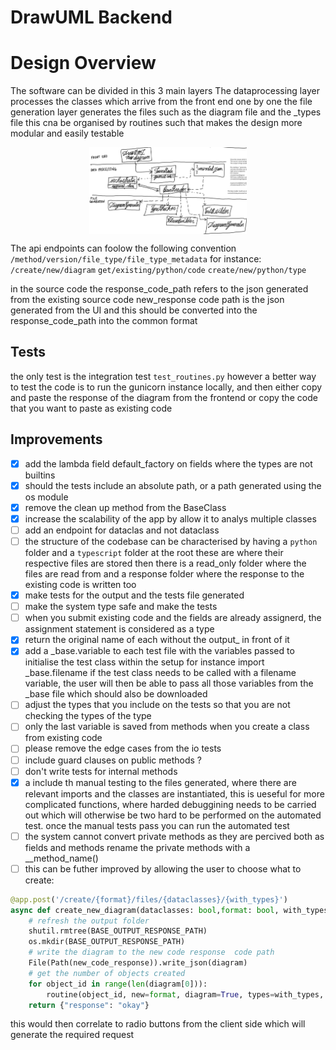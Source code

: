 # DrawUML Backend

# Design Overview

The software can be divided in this 3 main layers
The dataprocessing layer processes the classes which arrive from the front end one by one
the file generation layer generates the files such as the diagram file and the _types file
this cna be organised by routines such that makes the design more modular and easily testable


<div style="display: flex; justify-content: center; align-items: center; width: 100%;">
  <img src="/software_architecture.jpg" alt="draw uml schema" srcset="" style="width: 50%;">
</div>

The api endpoints can foolow the following convention
``/method/version/file_type/file_type_metadata``
for instance:
``/create/new/diagram``
``get/existing/python/code``
``create/new/python/type``

in the source code the response_code_path refers to the json generated from the existing source code
new_response code path is the json generated from the UI and this should be converted into the
response_code_path into the common format  

## Tests
the only test is the integration test `test_routines.py` however a better way to test the code is to run the gunicorn instance locally, and then either copy and paste the response of the diagram from the frontend
or copy the code that you want to paste as existing code

## Improvements

- [x] add the lambda field default_factory on fields where the types are not builtins
- [x] should the tests include an absolute path, or a path generated using the os module
- [x] remove the clean up method from the BaseClass
- [x] increase the scalability of the app by allow it to analys multiple classes
- [ ] add an endpoint for dataclas and not dataclass
- [ ] the structure of the codebase can be characterised by having a `python` folder and a `typescript` folder at the root
      these are where their respective files are stored
      then there is a read_only folder where the files are read from
      and a response folder where the response to the existing code is written too
- [x] make tests for the output and the tests file generated
- [ ] make the system type safe and make the tests
- [ ] when you submit existing code and the fields are already assignerd, the assignment statement is considered as a type
- [x] return the original name of each without the output_ in front of it
- [x] add a _base.variable to each test file with the variables passed to initialise the test class within the setup
for instance import _base.filename if the test class needs to be called with a filename variable, the user will then be able to pass all those variables from the _base file which should also be downloaded
- [ ] adjust the types that you include on the tests so that you are not checking the types of the type
- [ ] only the last variable is saved from methods when you create a class from existing code
- [ ] please remove the edge cases from the io tests
- [ ] include guard clauses on public methods ?
- [ ] don't write tests for internal methods
- [x] a include th manual testing to the files generated, where there are relevant imports and the classes are instantiated, this is ueseful for more complicated functions, where harded debuggining needs to be carried out which will otherwise be two hard to be performed on the automated test. once the manual tests pass you can run the automated test
- [ ] the system cannot convert private methods as they are percived both as fields and methods
rename the private methods with a __method_name()
- [ ] this can be futher improved by allowing the user to choose what to create:
```python
@app.post('/create/{format}/files/{dataclasses}/{with_types}')
async def create_new_diagram(dataclasses: bool,format: bool, with_types: bool, diagram=Body(...)):
    # refresh the output folder
    shutil.rmtree(BASE_OUTPUT_RESPONSE_PATH)
    os.mkdir(BASE_OUTPUT_RESPONSE_PATH)
    # write the diagram to the new code response  code path
    File(Path(new_code_response)).write_json(diagram)
    # get the number of objects created
    for object_id in range(len(diagram[0])):
        routine(object_id, new=format, diagram=True, types=with_types, code=True, test=True,dataclass=dataclasses)
    return {"response": "okay"}
```
this would then correlate to radio buttons from the client side which will generate the required request
